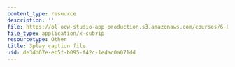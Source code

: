 ```yaml
---
content_type: resource
description: ''
file: https://ol-ocw-studio-app-production.s3.amazonaws.com/courses/6-0002-introduction-to-computational-thinking-and-data-science-fall-2016/de3dd67eeb5fb095f42c1edac0a071dd_vIFKGFl1Cn8.srt
file_type: application/x-subrip
resourcetype: Other
title: 3play caption file
uid: de3dd67e-eb5f-b095-f42c-1edac0a071dd
---
```

